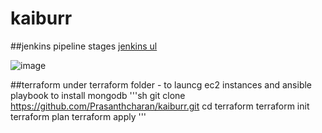# kaiburr


##jenkins pipeline stages 
[jenkins ul](http://44.201.183.75:8080/job/devops-multibranch/)
 
![image](https://user-images.githubusercontent.com/87360254/229893905-56b416d0-9b7a-40fa-8fe2-b8de9e8930d2.png)

##terraform
under terraform folder - to launcg ec2 instances and ansible playbook to install mongodb 
'''sh
git clone https://github.com/Prasanthcharan/kaiburr.git
cd terraform
terraform init
terraform plan
terraform apply
'''

